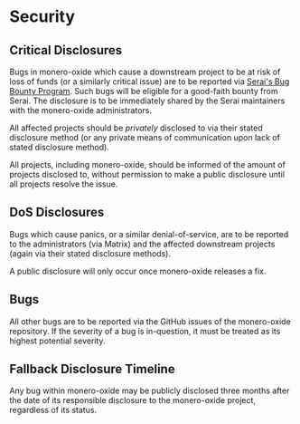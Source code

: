 # Security

## Critical Disclosures

Bugs in monero-oxide which cause a downstream project to be at risk of loss of
funds (or a similarly critical issue) are to be reported via
[Serai's Bug Bounty Program](https://immunefi.com/bug-bounty/serai/information/).
Such bugs will be eligible for a good-faith bounty from Serai. The disclosure is
to be immediately shared by the Serai maintainers with the monero-oxide
administrators.

All affected projects should be _privately_ disclosed to via their stated
disclosure method (or any private means of communication upon lack of stated
disclosure method).

All projects, including monero-oxide, should be informed of the amount of
projects disclosed to, without permission to make a public disclosure until all
projects resolve the issue.

## DoS Disclosures

Bugs which cause panics, or a similar denial-of-service, are to be reported to
the administrators (via Matrix) and the affected downstream projects (again via
their stated disclosure methods).

A public disclosure will only occur once monero-oxide releases a fix.

## Bugs

All other bugs are to be reported via the GitHub issues of the monero-oxide
repository. If the severity of a bug is in-question, it must be treated as its
highest potential severity.

## Fallback Disclosure Timeline

Any bug within monero-oxide may be publicly disclosed three months after the
date of its responsible disclosure to the monero-oxide project, regardless of
its status.
